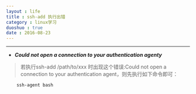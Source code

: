```yaml
---
layout : life
title : ssh-add 执行出错
category : linux学习
duoshuo : true
date : 2016-08-23
---
```



******


* ***Could not open a connection to your authentication agenty***

> 若执行ssh-add /path/to/xxx 时出现这个错误:Could not open a connection to your authentication agent，则先执行如下命令即可：

```
	ssh-agent bash
```


